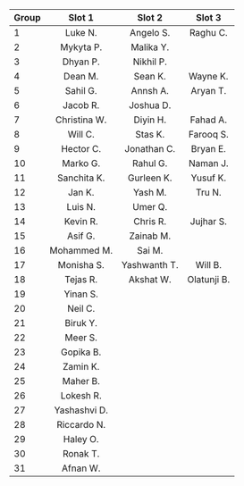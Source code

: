 | Group | Slot 1      | Slot 2  | Slot 3        |
| :--- | :----:      |    :----:   |          :----: |
|1     |Luke N.   |Angelo S. |Raghu C.  |
|2     |Mykyta P. |Malika Y. |   |
|3     |Dhyan P. |Nikhil P.  |   |
|4     |Dean M.  |Sean K.   |Wayne K.   |
|5     |Sahil G.  |Annsh A.  |Aryan T.  |
|6     |Jacob R.  |Joshua D.  |   |
|7     |Christina W.  |Diyin H.  |Fahad A.  |
|8     |Will C.   |Stas K.   |Farooq S.  |
|9     |Hector C.  |Jonathan C.   |Bryan E.  |
|10     |Marko G.  |Rahul G.  |Naman J.  |
|11     |Sanchita K.  |Gurleen K.   |Yusuf K.  |
|12     |Jan K.   |Yash M.  |Tru N.   |
|13     |Luis N.  |Umer Q.  |   |
|14     |Kevin R.   |Chris R. |Jujhar S.   |
|15     |Asif G.   | Zainab M.  |   |
|16     |Mohammed M.   |Sai M.   |   |
|17     |Monisha S.   |Yashwanth T.   |Will B.   |
|18     |Tejas R.   |Akshat W.  | Olatunji B.  |
|19     |Yinan S. |   |   |
|20     |Neil C. |   |   |
|21     |Biruk Y.   |   |   |
|22     |Meer S.   |   |   |
|23     |Gopika B.   |   |   |
|24     |Zamin K.   |   |   |
|25     |Maher B.   |   |   |
|26     |Lokesh R.   |   |   |
|27     |Yashashvi D.   |   |   |
|28     |Riccardo N.   |   |   |
|29     |Haley O.   |   |   |
|30     |Ronak T.   |   |   |
|31     |Afnan W.   |   |   |
